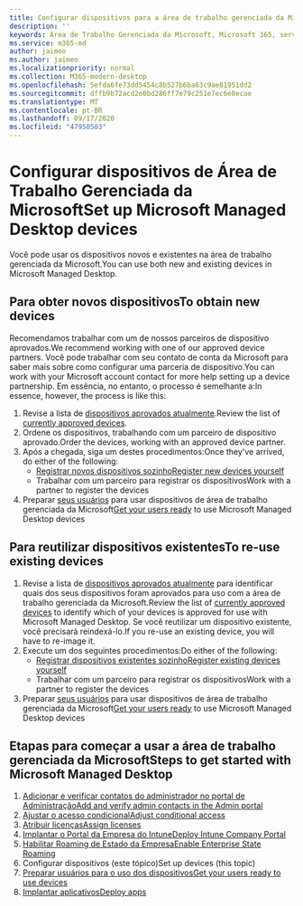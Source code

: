 ```yaml
---
title: Configurar dispositivos para a área de trabalho gerenciada da Microsoft
description: ''
keywords: Área de Trabalho Gerenciada da Microsoft, Microsoft 365, serviço, documentação
ms.service: m365-md
author: jaimeo
ms.author: jaimeo
ms.localizationpriority: normal
ms.collection: M365-modern-desktop
ms.openlocfilehash: 5efda6fe73dd5454c8b527b6ba63c9ae81951dd2
ms.sourcegitcommit: dffb9b72acd2e0bd286ff7e79c251e7ec6e8ecae
ms.translationtype: MT
ms.contentlocale: pt-BR
ms.lasthandoff: 09/17/2020
ms.locfileid: "47950503"
---
```

# <a name="set-up-microsoft-managed-desktop-devices"></a><span data-ttu-id="8ff12-103">Configurar dispositivos de Área de Trabalho Gerenciada da Microsoft</span><span class="sxs-lookup"><span data-stu-id="8ff12-103">Set up Microsoft Managed Desktop devices</span></span>

<span data-ttu-id="8ff12-104">Você pode usar os dispositivos novos e existentes na área de trabalho gerenciada da Microsoft.</span><span class="sxs-lookup"><span data-stu-id="8ff12-104">You can use both new and existing devices in Microsoft Managed Desktop.</span></span>

## <a name="to-obtain-new-devices"></a><span data-ttu-id="8ff12-105">Para obter novos dispositivos</span><span class="sxs-lookup"><span data-stu-id="8ff12-105">To obtain new devices</span></span>

<span data-ttu-id="8ff12-106">Recomendamos trabalhar com um de nossos parceiros de dispositivo aprovados.</span><span class="sxs-lookup"><span data-stu-id="8ff12-106">We recommend working with one of our approved device partners.</span></span> <span data-ttu-id="8ff12-107">Você pode trabalhar com seu contato de conta da Microsoft para saber mais sobre como configurar uma parceria de dispositivo.</span><span class="sxs-lookup"><span data-stu-id="8ff12-107">You can work with your Microsoft account contact for more help setting up a device partnership.</span></span> <span data-ttu-id="8ff12-108">Em essência, no entanto, o processo é semelhante a:</span><span class="sxs-lookup"><span data-stu-id="8ff12-108">In essence, however, the process is like this:</span></span>

1. <span data-ttu-id="8ff12-109">Revise a lista de [dispositivos aprovados atualmente](../service-description/device-list.md).</span><span class="sxs-lookup"><span data-stu-id="8ff12-109">Review the list of [currently approved devices](../service-description/device-list.md).</span></span>
2. <span data-ttu-id="8ff12-110">Ordene os dispositivos, trabalhando com um parceiro de dispositivo aprovado.</span><span class="sxs-lookup"><span data-stu-id="8ff12-110">Order the devices, working with an approved device partner.</span></span>
3. <span data-ttu-id="8ff12-111">Após a chegada, siga um destes procedimentos:</span><span class="sxs-lookup"><span data-stu-id="8ff12-111">Once they've arrived, do either of the following:</span></span>
    - [<span data-ttu-id="8ff12-112">Registrar novos dispositivos sozinho</span><span class="sxs-lookup"><span data-stu-id="8ff12-112">Register new devices yourself</span></span>](register-devices-self.md)
    - <span data-ttu-id="8ff12-113">Trabalhar com um parceiro para registrar os dispositivos</span><span class="sxs-lookup"><span data-stu-id="8ff12-113">Work with a partner to register the devices</span></span>
4. <span data-ttu-id="8ff12-114">Preparar [seus usuários](get-started-devices.md) para usar dispositivos de área de trabalho gerenciada da Microsoft</span><span class="sxs-lookup"><span data-stu-id="8ff12-114">[Get your users ready](get-started-devices.md) to use Microsoft Managed Desktop devices</span></span>

## <a name="to-re-use-existing-devices"></a><span data-ttu-id="8ff12-115">Para reutilizar dispositivos existentes</span><span class="sxs-lookup"><span data-stu-id="8ff12-115">To re-use existing devices</span></span>

1. <span data-ttu-id="8ff12-116">Revise a lista de [dispositivos aprovados atualmente](../service-description/device-list.md) para identificar quais dos seus dispositivos foram aprovados para uso com a área de trabalho gerenciada da Microsoft.</span><span class="sxs-lookup"><span data-stu-id="8ff12-116">Review the list of [currently approved devices](../service-description/device-list.md) to identify which of your devices is approved for use with Microsoft Managed Desktop.</span></span> <span data-ttu-id="8ff12-117">Se você reutilizar um dispositivo existente, você precisará reindexá-lo.</span><span class="sxs-lookup"><span data-stu-id="8ff12-117">If you re-use an existing device, you will have to re-image it.</span></span>
2. <span data-ttu-id="8ff12-118">Execute um dos seguintes procedimentos:</span><span class="sxs-lookup"><span data-stu-id="8ff12-118">Do either of the following:</span></span>
    - [<span data-ttu-id="8ff12-119">Registrar dispositivos existentes sozinho</span><span class="sxs-lookup"><span data-stu-id="8ff12-119">Register existing devices yourself</span></span>](register-reused-devices-self.md)
    - <span data-ttu-id="8ff12-120">Trabalhar com um parceiro para registrar os dispositivos</span><span class="sxs-lookup"><span data-stu-id="8ff12-120">Work with a partner to register the devices</span></span>
3. <span data-ttu-id="8ff12-121">Preparar [seus usuários](get-started-devices.md) para usar dispositivos de área de trabalho gerenciada da Microsoft</span><span class="sxs-lookup"><span data-stu-id="8ff12-121">[Get your users ready](get-started-devices.md) to use Microsoft Managed Desktop devices</span></span>

## <a name="steps-to-get-started-with-microsoft-managed-desktop"></a><span data-ttu-id="8ff12-122">Etapas para começar a usar a área de trabalho gerenciada da Microsoft</span><span class="sxs-lookup"><span data-stu-id="8ff12-122">Steps to get started with Microsoft Managed Desktop</span></span>

1. [<span data-ttu-id="8ff12-123">Adicionar e verificar contatos do administrador no portal de Administração</span><span class="sxs-lookup"><span data-stu-id="8ff12-123">Add and verify admin contacts in the Admin portal</span></span>](add-admin-contacts.md)
2. [<span data-ttu-id="8ff12-124">Ajustar o acesso condicional</span><span class="sxs-lookup"><span data-stu-id="8ff12-124">Adjust conditional access</span></span>](conditional-access.md)
3. [<span data-ttu-id="8ff12-125">Atribuir licenças</span><span class="sxs-lookup"><span data-stu-id="8ff12-125">Assign licenses</span></span>](assign-licenses.md)
4. [<span data-ttu-id="8ff12-126">Implantar o Portal da Empresa do Intune</span><span class="sxs-lookup"><span data-stu-id="8ff12-126">Deploy Intune Company Portal</span></span>](company-portal.md)
5. [<span data-ttu-id="8ff12-127">Habilitar Roaming de Estado da Empresa</span><span class="sxs-lookup"><span data-stu-id="8ff12-127">Enable Enterprise State Roaming</span></span>](enterprise-state-roaming.md)
6. <span data-ttu-id="8ff12-128">Configurar dispositivos (este tópico)</span><span class="sxs-lookup"><span data-stu-id="8ff12-128">Set up devices (this topic)</span></span>
7. [<span data-ttu-id="8ff12-129">Preparar usuários para o uso dos dispositivos</span><span class="sxs-lookup"><span data-stu-id="8ff12-129">Get your users ready to use devices</span></span>](get-started-devices.md)
8. [<span data-ttu-id="8ff12-130">Implantar aplicativos</span><span class="sxs-lookup"><span data-stu-id="8ff12-130">Deploy apps</span></span>](deploy-apps.md)
